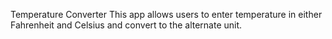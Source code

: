Temperature Converter 
This app allows users to enter temperature in either Fahrenheit and Celsius and convert to the alternate unit.